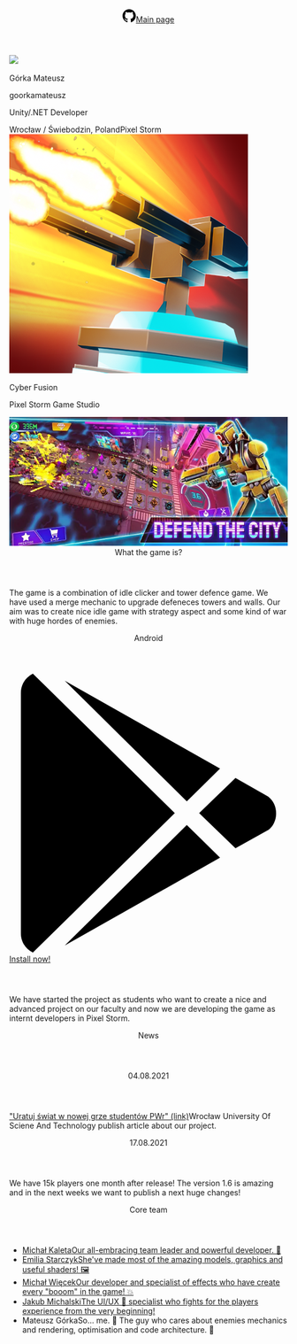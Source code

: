 <div id="root"><section class="in-header"><header><a class="social social" href="/"><svg width="24px" viewBox="0 0 512 512"><path d="M255.968,5.329C114.624,5.329,0,120.401,0,262.353c0,113.536,73.344,209.856,175.104,243.872 c12.8,2.368,17.472-5.568,17.472-12.384c0-6.112-0.224-22.272-0.352-43.712c-71.2,15.52-86.24-34.464-86.24-34.464 c-11.616-29.696-28.416-37.6-28.416-37.6c-23.264-15.936,1.728-15.616,1.728-15.616c25.696,1.824,39.2,26.496,39.2,26.496 c22.848,39.264,59.936,27.936,74.528,21.344c2.304-16.608,8.928-27.936,16.256-34.368 c-56.832-6.496-116.608-28.544-116.608-127.008c0-28.064,9.984-51.008,26.368-68.992c-2.656-6.496-11.424-32.64,2.496-68 c0,0,21.504-6.912,70.4,26.336c20.416-5.696,42.304-8.544,64.096-8.64c21.728,0.128,43.648,2.944,64.096,8.672 c48.864-33.248,70.336-26.336,70.336-26.336c13.952,35.392,5.184,61.504,2.56,68c16.416,17.984,26.304,40.928,26.304,68.992 c0,98.72-59.84,120.448-116.864,126.816c9.184,7.936,17.376,23.616,17.376,47.584c0,34.368-0.32,62.08-0.32,70.496 c0,6.88,4.608,14.88,17.6,12.352C438.72,472.145,512,375.857,512,262.353C512,120.401,397.376,5.329,255.968,5.329z"></path></svg><span>Main page</span></a></header><main><div class="profile"><div class="smaller-col col"><img class="avatar-img" src="https://avatars.githubusercontent.com/u/52463898?v=4"></div><div class="bigger-col col"><p class="title">Górka Mateusz</p><p class="subtitle">goorkamateusz</p><p class="description">Unity/.NET Developer</p><a class="profile-data"></a><a class="profile-data">Wrocław / Świebodzin, Poland</a><a class="profile-data">Pixel Storm</a></div></div></main></section><div class="pageTitleCon"><div class="pageTitle"><img class="icon" src="/static/media/icon.6ea9b16cf43cd1e284ae.png"><div class="titleCon"><p class="title">Cyber Fusion</p><p class="subtitle">Pixel Storm Game Studio</p></div></div><img class="banner" src="/static/media/defend-the-city.567f701cf796b0d2a877.webp"></div><section><header>What the game is?</header><main><p class="long-description"> The game is a combination of idle clicker and tower defence game. We have used a merge mechanic to upgrade defeneces towers and walls. Our aim was to create nice idle game with strategy aspect and some kind of war with huge hordes of enemies. </p></main></section><section><header>Android</header><main><a class="social highlighted" href="https://play.google.com/store/apps/details?id=com.PixelStorm.CyberPolice2"><svg class="light" viewBox="0 0 24 24" xmlns="http://www.w3.org/2000/svg"><path d="m18.168 15.838-2.866-2.818-10.521 10.375z"></path><path d="m18.168 8.167-13.387-7.557 10.521 10.375z"></path><path d="m22.363 13.427c.858-.67.858-2.18-.057-2.85l-2.808-1.598-3.133 3.024 3.133 3.024z"></path><path d="m2.034 24 12.234-12.002-12.234-11.997v-.001c-.619.319-1.034.9-1.034 1.655v20.69c0 .755.415 1.336 1.034 1.655z"></path></svg><span>Install now!</span></a></main></section><section><header></header><main><p class="long-description"> We have started the project as students who want to create a nice and advanced project on our faculty and now we are developing the game as internt developers in Pixel Storm. </p></main></section><section><header>News</header><main><div class="newsBox"><header>04.08.2021</header><p><a href="https://pwr.edu.pl/uczelnia/aktualnosci/uratuj-swiat-w-nowej-grze-studentow-pwr-12117.html">"Uratuj świat w nowej grze studentów PWr" (link)</a>Wrocław University Of Sciene And Technology publish article about our project.</p></div><div class="newsBox"><header>17.08.2021</header><p>We have 15k players one month after release! The version 1.6 is amazing and in the next weeks we want to publish a next huge changes!</p></div></main></section><section><header>Core team</header><main><ul class="two-column-list"> <li><a href="https://github.com/Majkel1999"><span>Michał Kaleta</span><span>Our all-embracing team leader and powerful developer. 💪</span></a></li><li><a href="https://github.com/Emilysta"><span>Emilia Starczyk</span><span>She've made most of the amazing models, graphics and useful shaders! 🖼</span></a></li><li><a href="https://github.com/wiecek1873"><span>Michał Więcek</span><span>Our developer and specialist of effects who have create every "booom" in the game! 💥</span></a></li><li><a href="https://github.com/BiggerPanda"><span>Jakub Michalski</span><span>The UI/UX 💬 specialist who fights for the players experience from the very beginning!</span></a></li><li><a><span>Mateusz Górka</span><span>So... me. 🙂 The guy who cares about enemies mechanics and rendering, optimisation and code architecture. 🤖</span></a></li> </ul></main></section></div>